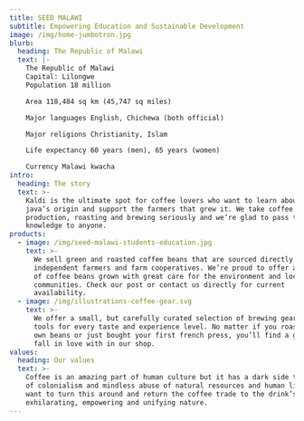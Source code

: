 ```yaml
---
title: SEED MALAWI
subtitle: Empowering Education and Sustainable Development
image: /img/home-jumbotron.jpg
blurb:
  heading: The Republic of Malawi
  text: |-
    The Republic of Malawi
    Capital: Lilongwe
    Population 18 million

    Area 118,484 sq km (45,747 sq miles)

    Major languages English, Chichewa (both official)

    Major religions Christianity, Islam

    Life expectancy 60 years (men), 65 years (women)

    Currency Malawi kwacha
intro:
  heading: The story
  text: >-
    Kaldi is the ultimate spot for coffee lovers who want to learn about their
    java’s origin and support the farmers that grew it. We take coffee
    production, roasting and brewing seriously and we’re glad to pass that
    knowledge to anyone.
products:
  - image: /img/seed-malawi-students-education.jpg
    text: >-
      We sell green and roasted coffee beans that are sourced directly from
      independent farmers and farm cooperatives. We’re proud to offer a variety
      of coffee beans grown with great care for the environment and local
      communities. Check our post or contact us directly for current
      availability.
  - image: /img/illustrations-coffee-gear.svg
    text: >-
      We offer a small, but carefully curated selection of brewing gear and
      tools for every taste and experience level. No matter if you roast your
      own beans or just bought your first french press, you’ll find a gadget to
      fall in love with in our shop.
values:
  heading: Our values
  text: >-
    Coffee is an amazing part of human culture but it has a dark side too – one
    of colonialism and mindless abuse of natural resources and human lives. We
    want to turn this around and return the coffee trade to the drink’s
    exhilarating, empowering and unifying nature.
---
```


